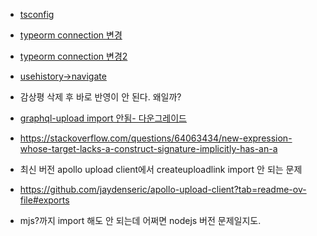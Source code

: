 - [tsconfig](https://codingapple.com/unit/typescript-tsconfig-json/)

- [typeorm connection 변경](https://typeorm.io/data-source)
- [typeorm connection 변경2](https://kenna-hwa.tistory.com/171)

- [usehistory->navigate](https://www.inflearn.com/questions/375416/usehistory-%EC%98%A4%EB%A5%98-%EB%B0%9C%EC%83%9D%ED%95%98%EC%8B%9C%EB%8A%94-%EB%B6%84%EB%93%A4%EA%B3%84%EC%8B%9C%EB%8B%A4%EB%A9%B4)

- 감상평 삭제 후 바로 반영이 안 된다. 왜일까?

- [graphql-upload import 안됨- 다운그레이드](https://velog.io/@kim_truee/5-graphql-upload%EC%99%80-%EC%8B%B8%EC%9B%A0%EB%8B%A4)

- https://stackoverflow.com/questions/64063434/new-expression-whose-target-lacks-a-construct-signature-implicitly-has-an-a

- 최신 버전 apollo upload client에서 createuploadlink import 안 되는 문제
- https://github.com/jaydenseric/apollo-upload-client?tab=readme-ov-file#exports
- mjs?까지 import 해도 안 되는데 어쩌면 nodejs 버전 문제일지도.

